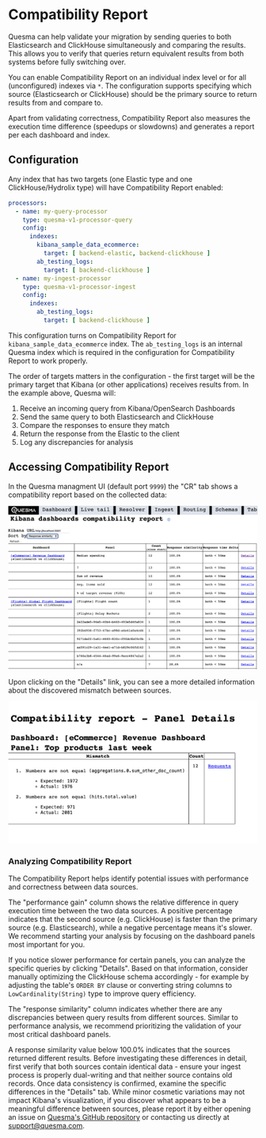 # Compatibility Report

Quesma can help validate your migration by sending queries to both Elasticsearch and ClickHouse simultaneously and comparing the results. This allows you to verify that queries return equivalent results from both systems before fully switching over.

You can enable Compatibility Report on an individual index level or for all (unconfigured) indexes via `*`. The configuration supports specifying which source (Elasticsearch or ClickHouse) should be the primary source to return results from and compare to.

Apart from validating correctness, Compatibility Report also measures the execution time difference (speedups or slowdowns) and generates a report per each dashboard and index.

## Configuration

Any index that has two targets (one Elastic type and one ClickHouse/Hydrolix type) will have Compatibility Report enabled:

```yaml
processors:
  - name: my-query-processor
    type: quesma-v1-processor-query
    config:
      indexes:
        kibana_sample_data_ecommerce:
          target: [ backend-elastic, backend-clickhouse ]
        ab_testing_logs:
          target: [ backend-clickhouse ]
  - name: my-ingest-processor
    type: quesma-v1-processor-ingest
    config:
      indexes:
        ab_testing_logs:
          target: [ backend-clickhouse ]
```

This configuration turns on Compatibility Report for `kibana_sample_data_ecommerce` index. The `ab_testing_logs` is an internal Quesma index which is required in the configuration for Compatibility Report to work properly.

The order of targets matters in the configuration - the first target will be the primary target that Kibana (or other applications) receives results from. In the example above, Quesma will:

1. Receive an incoming query from Kibana/OpenSearch Dashboards
2. Send the same query to both Elasticsearch and ClickHouse 
3. Compare the responses to ensure they match
4. Return the response from the Elastic to the client
5. Log any discrepancies for analysis

## Accessing Compatibility Report

In the Quesma managment UI (default port `9999`) the "CR" tab shows a compatibility report based on the collected data:

![Kibana dashboards compatibility report](./public/quesma-cr/cr-1.png)

Upon clicking on the "Details" link, you can see a more detailed information about the discovered mismatch between sources.

![Compatibility Report - Panel Details](./public/quesma-cr/cr-2.png)

### Analyzing Compatibility Report

The Compatibility Report helps identify potential issues with performance and correctness between data sources.

The "performance gain" column shows the relative difference in query execution time between the two data sources. A positive percentage indicates that the second source (e.g. ClickHouse) is faster than the primary source (e.g. Elasticsearch), while a negative percentage means it's slower. We recommend starting your analysis by focusing on the dashboard panels most important for you. 

If you notice slower performance for certain panels, you can analyze the specific queries by clicking "Details". Based on that information, consider manually optimizing the ClickHouse schema accordingly - for example by adjusting the table's `ORDER BY` clause or converting string columns to `LowCardinality(String)` type to improve query efficiency.

The "response similarity" column indicates whether there are any discrepancies between query results from different sources. Similar to performance analysis, we recommend prioritizing the validation of your most critical dashboard panels.

A response similarity value below 100.0% indicates that the sources returned different results. Before investigating these differences in detail, first verify that both sources contain identical data - ensure your ingest process is properly dual-writing and that neither source contains old records. Once data consistency is confirmed, examine the specific differences in the "Details" tab. While minor cosmetic variations may not impact Kibana's visualization, if you discover what appears to be a meaningful difference between sources, please report it by either opening an issue on [Quesma's GitHub repository](https://github.com/QuesmaOrg/quesma/issues/new) or contacting us directly at support@quesma.com.